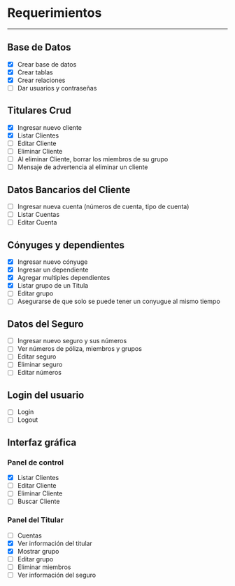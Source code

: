 # Requerimientos

---
## Base de Datos
- [x] Crear base de datos
- [x] Crear tablas
- [x] Crear relaciones
- [ ] Dar usuarios y contraseñas

## Titulares Crud
- [x] Ingresar nuevo cliente
- [x] Listar Clientes
- [ ] Editar Cliente
- [ ] Eliminar Cliente
- [ ] Al eliminar Cliente, borrar los miembros de su grupo
- [ ] Mensaje de advertencia al eliminar un cliente

## Datos Bancarios del Cliente
- [ ] Ingresar nueva cuenta (números de cuenta, tipo de cuenta)
- [ ] Listar Cuentas
- [ ] Editar Cuenta

## Cónyuges y dependientes
- [x] Ingresar nuevo cónyuge
- [x] Ingresar un dependiente
- [x] Agregar multiples dependientes
- [x] Listar grupo de un Titula 
- [ ] Editar grupo
- [ ] Asegurarse de que solo se puede tener un conyugue al mismo tiempo

## Datos del Seguro
- [ ] Ingresar nuevo seguro y sus números
- [ ] Ver números de póliza, miembros y grupos
- [ ] Editar seguro
- [ ] Eliminar seguro
- [ ] Editar números

## Login del usuario
- [ ] Login
- [ ] Logout

## Interfaz gráfica
### Panel de control
- [x] Listar Clientes
- [ ] Editar Cliente
- [ ] Eliminar Cliente
- [ ] Buscar Cliente
### Panel del Titular
- [ ] Cuentas
- [x] Ver información del titular
- [x] Mostrar grupo
- [ ] Editar grupo
- [ ] Eliminar miembros
- [ ] Ver información del seguro
